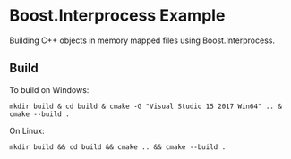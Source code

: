 # Boost.Interprocess Example

Building C++ objects in memory mapped files using Boost.Interprocess.

## Build

To build on Windows:

```
mkdir build & cd build & cmake -G "Visual Studio 15 2017 Win64" .. & cmake --build .
```

On Linux:

```
mkdir build && cd build && cmake .. && cmake --build .
```
